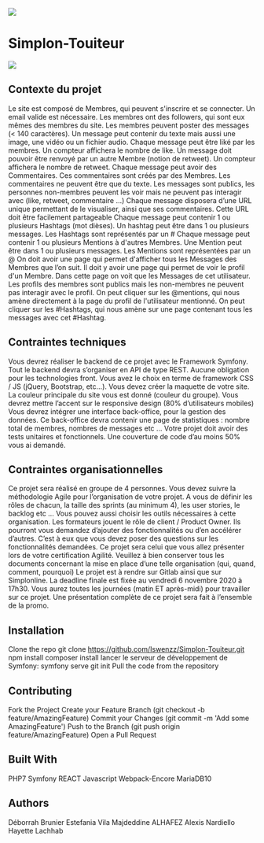 ![](https://i.imgur.com/XFvRaaO.png)

# Simplon-Touiteur
![](https://simplonline-v3-prod.s3.eu-west-3.amazonaws.com/media/image/jpeg/e844e3d2-971a-44e7-930e-ef6422261a2b.jpeg)

## Contexte du projet
Le site est composé de Membres, qui peuvent s'inscrire et se connecter. Un email valide est nécessaire. Les membres ont des followers, qui sont eux mêmes des membres du site.
Les membres peuvent poster des messages (< 140 caractères). Un message peut contenir du texte mais aussi une image, une vidéo ou un fichier audio.
Chaque message peut être liké par les membres. Un compteur affichera le nombre de like.
Un message doit pouvoir être renvoyé par un autre Membre (notion de retweet). Un compteur affichera le nombre de retweet.
Chaque message peut avoir des Commentaires. Ces commentaires sont créés par des Membres. Les commentaires ne peuvent être que du texte.
Les messages sont publics, les personnes non-membres peuvent les voir mais ne peuvent pas interagir avec (like, retweet, commentaire …)
Chaque message disposera d’une URL unique permettant de le visualiser, ainsi que ses commentaires. Cette URL doit être facilement partageable
Chaque message peut contenir 1 ou plusieurs Hashtags (mot dièses). Un hashtag peut être dans 1 ou plusieurs messages. Les Hashtags sont représentés par un #
Chaque message peut contenir 1 ou plusieurs Mentions à d'autres Membres. Une Mention peut être dans 1 ou plusieurs messages. Les Mentions sont représentées par un @
On doit avoir une page qui permet d'afficher tous les Messages des Membres que l’on suit.
Il doit y avoir une page qui permet de voir le profil d'un Membre. Dans cette page on voit que les Messages de cet utilisateur. Les profils des membres sont publics mais les non-membres ne peuvent pas interagir avec le profil.
On peut cliquer sur les @mentions, qui nous amène directement à la page du profil de l'utilisateur mentionné.
On peut cliquer sur les #Hashtags, qui nous amène sur une page contenant tous les messages avec cet #Hashtag.

## Contraintes techniques
Vous devrez réaliser le backend de ce projet avec le Framework Symfony. Tout le backend devra s’organiser en API de type REST.
Aucune obligation pour les technologies front. Vous avez le choix en terme de framework CSS / JS (jQuery, Bootstrap, etc…).
Vous devez créer la maquette de votre site. La couleur principale du site vous est donné (couleur du groupe). Vous devrez mettre l’accent sur le responsive design (80% d’utilisateurs mobiles)
Vous devrez intégrer une interface back-office, pour la gestion des données. Ce back-office devra contenir une page de statistiques : nombre total de membres, nombres de messages etc ... Votre projet doit avoir des tests unitaires et fonctionnels. Une couverture de code d’au moins 50% vous ai demandé.

## Contraintes organisationnelles
Ce projet sera réalisé en groupe de 4 personnes. Vous devez suivre la méthodologie Agile pour l’organisation de votre projet. A vous de définir les rôles de chacun, la taille des sprints (au minimum 4), les user stories, le backlog etc … Vous pouvez aussi choisir les outils nécessaires à cette organisation.
Les formateurs jouent le rôle de client / Product Owner. Ils pourront vous demandez d’ajouter des fonctionnalités ou d’en accélérer d’autres. C’est à eux que vous devez poser des questions sur les fonctionnalités demandées.
Ce projet sera celui que vous allez présenter lors de votre certification Agilité. Veuillez à bien conserver tous les documents concernant la mise en place d’une telle organisation (qui, quand, comment, pourquoi)
Le projet est à rendre sur Gitlab ainsi que sur Simplonline. La deadline finale est fixée au vendredi 6 novembre 2020 à 17h30. Vous aurez toutes les journées (matin ET après-midi) pour travailler sur ce projet. Une présentation complète de ce projet sera fait à l’ensemble de la promo.

## Installation

Clone the repo
git clone https://github.com/Iswenzz/Simplon-Touiteur.git
npm install
composer install
lancer le serveur de développement de Symfony: symfony serve
git init
Pull the code from the repository

## Contributing

Fork the Project
Create your Feature Branch (git checkout -b feature/AmazingFeature)
Commit your Changes (git commit -m 'Add some AmazingFeature')
Push to the Branch (git push origin feature/AmazingFeature)
Open a Pull Request


## Built With

PHP7
Symfony
REACT
Javascript
Webpack-Encore
MariaDB10


## Authors

Déborrah Brunier
Estefania Vila
Majdeddine ALHAFEZ
Alexis Nardiello
Hayette Lachhab
